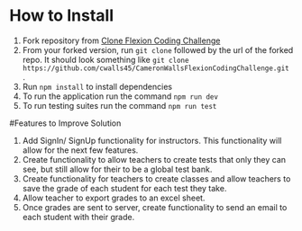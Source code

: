 # How to Install
1. Fork repository from [Clone Flexion Coding Challenge](https://github.com/cwalls45/CameronWallsFlexionCodingChallenge)
2. From your forked version, run `git clone` followed by the url of the forked repo.  It should look something like `git clone https://github.com/cwalls45/CameronWallsFlexionCodingChallenge.git` .
3. Run `npm install` to install dependencies
4. To run the application run the command `npm run dev`
5. To run testing suites run the command `npm run test`

#Features to Improve Solution
1. Add SignIn/ SignUp functionality for instructors.  This functionality will allow for the next few features.
2. Create functionality to allow teachers to create tests that only they can see, but still allow for their to be a global test bank.
3. Create functionality for teachers to create classes and allow teachers to save the grade of each student for each test they take.
4. Allow teacher to export grades to an excel sheet.
5. Once grades are sent to server, create functionality to send an email to each student with their grade.